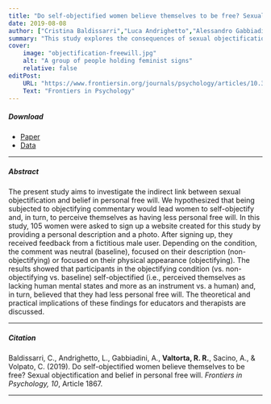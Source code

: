 ```yaml
---
title: "Do self-objectified women believe themselves to be free? Sexual objectification and belief in personal free will"
date: 2019-08-08
author: ["Cristina Baldissarri","Luca Andrighetto","Alessandro Gabbiadini",<b>Roberta Rosa Valtorta</b>,"Alessandra Sacino","Chiara Volpato"]
summary: "This study explores the consequences of sexual objectification, showing that objectifying comments lead women to self-objectify, which in turn diminishes their sense of personal free will."
cover:
    image: "objectification-freewill.jpg"
    alt: "A group of people holding feminist signs"
    relative: false
editPost:
    URL: "https://www.frontiersin.org/journals/psychology/articles/10.3389/fpsyg.2019.01867/full"
    Text: "Frontiers in Psychology"
---
```


##### Download

<ul>

<li><a href="objectification-freewill.pdf" target="_blank">Paper</a></li>
<li><a href="https://osf.io/u5y3b/?view_only=75c553ca82124b92bfeeb47d3184bb02" target="_blank">Data</a></li>

</ul>

---

##### Abstract

The present study aims to investigate the indirect link between sexual objectification and belief in personal free will. We hypothesized that being subjected to objectifying commentary would lead women to self-objectify and, in turn, to perceive themselves as having less personal free will. In this study, 105 women were asked to sign up a website created for this study by providing a personal description and a photo. After signing up, they received feedback from a fictitious male user. Depending on the condition, the comment was neutral (baseline), focused on their description (non-objectifying) or focused on their physical appearance (objectifying). The results showed that participants in the objectifying condition (vs. non-objectifying vs. baseline) self-objectified (i.e., perceived themselves as lacking human mental states and more as an instrument vs. a human) and, in turn, believed that they had less personal free will. The theoretical and practical implications of these findings for educators and therapists are discussed.

---

##### Citation

Baldissarri, C., Andrighetto, L., Gabbiadini, A., **Valtorta, R. R.**, Sacino, A., & Volpato, C. (2019). Do self-objectified women believe themselves to be free? Sexual objectification and belief in personal free will. *Frontiers in Psychology, 10*, Article 1867.

---
